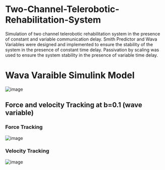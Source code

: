# Two-Channel-Telerobotic-Rehabilitation-System
Simulation of two channel telerobotic rehabilitation system in the presence of constant and variable communication delay. Smith Predictor and Wava Variables were designed and implemented to ensure the stability of the system in the presence of constant time delay. Passivation by scaling was used to ensure the system stability in the presence of variable time delay.

# Wava Varaible Simulink Model

![image](https://user-images.githubusercontent.com/69100847/170680700-ae72c764-e27e-4974-a4a4-094474144fe8.png)


## Force and velocity Tracking at b=0.1 (wave variable)

### Force Tracking

![image](https://user-images.githubusercontent.com/69100847/170680857-a74f78ae-5050-493d-ac4e-aae0338d1e5a.png)


### Velocity Tracking

![image](https://user-images.githubusercontent.com/69100847/170680908-9546e91e-305a-4b58-b545-b11b603d2008.png)




